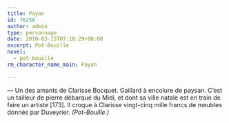 ```yaml
---
title: Payan
id: 76258
author: admin
type: personnage
date: 2010-03-15T07:18:29+00:00
excerpt: Pot-Bouille
novel:
  - pot-bouille
rm_character_name_main: Payan

---
```

— Un des amants de Clarisse Bocquet. Gaillard à encolure de paysan. C&rsquo;est un tailleur de pierre débarqué du Midi, et dont sa ville natale est en train de faire un artiste [173]. Il croque à Clarisse vingt-cinq mille francs de meubles donnés par Duveyrier. _(Pot-Bouille.)_